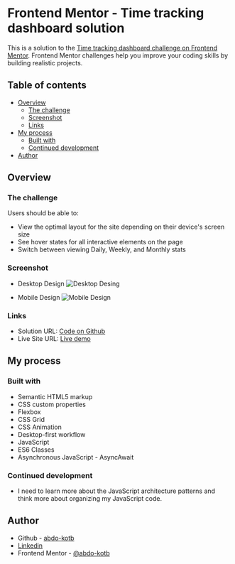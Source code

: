 # Frontend Mentor - Time tracking dashboard solution

This is a solution to the [Time tracking dashboard challenge on Frontend Mentor](https://www.frontendmentor.io/challenges/time-tracking-dashboard-UIQ7167Jw). Frontend Mentor challenges help you improve your coding skills by building realistic projects.

## Table of contents

- [Overview](#overview)
  - [The challenge](#the-challenge)
  - [Screenshot](#screenshot)
  - [Links](#links)
- [My process](#my-process)
  - [Built with](#built-with)
  - [Continued development](#continued-development)
- [Author](#author)

## Overview

### The challenge

Users should be able to:

- View the optimal layout for the site depending on their device's screen size
- See hover states for all interactive elements on the page
- Switch between viewing Daily, Weekly, and Monthly stats

### Screenshot

- Desktop Design ![Desktop Desing](https://user-images.githubusercontent.com/86558336/142766326-0a7fc6ed-2b5d-4378-a7d0-4ab18d35cbc0.png)

- Mobile Design ![Mobile Design](https://user-images.githubusercontent.com/86558336/142766213-b9f13d8f-1ed6-40bb-8941-e9a32d359719.png)


### Links

- Solution URL: [Code on Github](https://github.com/time-tracking-dashboard)
- Live Site URL: [Live demo](https://abdo-kotb.github.io/time-tracking-dashboard/)

## My process

### Built with

- Semantic HTML5 markup
- CSS custom properties
- Flexbox
- CSS Grid
- CSS Animation
- Desktop-first workflow
- JavaScript
- ES6 Classes
- Asynchronous JavaScript - AsyncAwait

### Continued development

- I need to learn more about the JavaScript architecture patterns and think more about organizing my JavaScript code.

## Author

- Github - [abdo-kotb](github.com/abdo-kotb)
- [Linkedin](https://www.linkedin.com/in/abdulrhman-mohammed-5687781b5/)
- Frontend Mentor - [@abdo-kotb](https://www.frontendmentor.io/profile/abdo-kotb)
